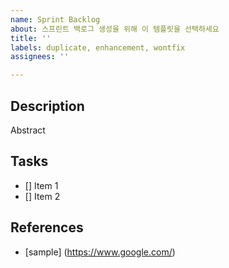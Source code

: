```yaml
---
name: Sprint Backlog
about: 스프린트 백로그 생성을 위해 이 템플릿을 선택하세요
title: ''
labels: duplicate, enhancement, wontfix
assignees: ''

---
```


## Description

Abstract

## Tasks

- [] Item 1
- [] Item 2

## References

- [sample] (https://www.google.com/)
